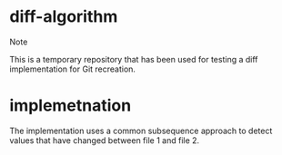 # diff-algorithm
> [!NOTE]  
> This is a temporary repository that has been used for testing a diff implementation for Git recreation.

# implemetnation
The implementation uses a common subsequence approach to detect values that have changed between file 1 and file 2.
